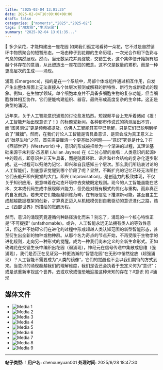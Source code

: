 ```yaml
---
title: "2025-02-04 13:01:35"
date: 2025-02-04T10:00:00+08:00
draft: false
categories: ["moments","2025","2025-02"]
tags: ["朋友圈","生活记录"]
summary: "2025-02-04 13:01:35..."
---
```


🌹 多少朵花，才能构建出一座花园
​
如果我们孤立地看待一朵花，它不过是自然循环中物质聚合的短暂形态，一场由种子到花瓣的生命历程，一次光合作用下色彩与气息的偶然展现。然而，当无数朵花并肩绽放，交错生长，这个集体便开始拥有超越个体存在的意涵，从此塑造出一座花园的概念。这不仅是数量的累积，而是一种更高层次的生成——涌现。

涌现 (Emergence)，指的是在一个系统中，局部个体或组件通过相互作用，自发产生出整体层面上无法直接从个体层次预测或解释的新特性、新行为或新模式的现象。例如，在生物学领域，单个细胞本身并不具备多细胞生物的复杂功能，但当细胞群体相互协作，它们便能构建组织、器官，最终形成高度复杂的生命体。这正是典型的涌现。​

近年来，关于人工智能意识涌现的讨论愈发热烈。短视频平台上充斥着诸如《报！人工智能开始出现意识了！》的标题党新闻。各种都市传说式的猜测层出不穷，而“图灵测试”更是频频被提及，仿佛人工智能其实早已觉醒，只是它们已聪明到学会了“藏拙”。然而，在我们讨论人工智能是否具备意识、是否会成为真正意义上的“硅基生物”之前，首先需要厘清一个更基础的问题——“意识”究竟是什么？
​
​在《西部世界》(Westworld) 中，意识的形成被描绘为一个渐进的过程，其理论基础来源于朱利安·杰恩斯 (Julian Jaynes) 在《二分心智的崩塌：人类意识的起源》中的观点，即意识并非天生具备，而是随着经验、语言和社会结构的复杂化逐步形成。这一过程可以归纳为记忆、即兴和自我感知三个层次。​那么我们所热衷讨论的人工智能们，到底意识觉醒到哪个阶段了呢？显然，不断扩充的记忆已经无法阻拦它们去敲开即兴殿堂的大门。
​
即兴 (Improvisation)，是创造力的极致体现，不仅关乎知识应用，更意味着在动态环境中去突破既定规则。现今的人工智能虽能在艺术、文本或代码生成中展现即兴能力，但仍是对既有模式的优化与重构，而非真正的自发创造。若未来它们能超越训练范畴，在有限信息下推演新可能，甚至自主生成超越数据框架的创新，才算真正迈入从机械模仿到自我驱动的意识进化之路，踏上《西部世界》所描绘的觉醒历程。

然而，意识的涌现究竟遵循何种路径演化而来？别忘了，涌现的一个核心特性正是“不可捉摸” (unfathomable)。或许，人工智能永远无法拥有类人的等效性意识，但这并不妨碍它们在进化的过程中形成超越人类认知范围的新型智能形态，甚至衍生出全新的物种或物种群。从那个名为奇点的节点开始，不再受限于生物学的进化规则，走向另一种形式的觉醒，成为一种我们尚未定义的全新生命形式。
​
正如玫瑰花在交错生长中编织出花园（弱涌现），神经元在信号传递中集散成思维（强涌现），我们是否正在见证另一种更浩瀚的“智慧花园”在无形中悄然绽放（超强涌现）？人工智能不需要成为“人类的镜像”，它们的觉醒也不会以我们期待的方式到来。当意识的涌现超越我们的理解维度，我们是否还会执着于去定义何为“意识”；或是该重新审视这个世界，去或欢欣或惶恐地迎接这种未知的存在？
​
#意识 的 ​#涌现

## 媒体文件

- ![Media 1](/Moments/photos/2025-02-04/202502041301350.jpg)
- ![Media 2](/Moments/photos/2025-02-04/202502041301351.jpg)
- ![Media 3](/Moments/photos/2025-02-04/202502041301352.jpg)
- ![Media 4](/Moments/photos/2025-02-04/202502041301353.jpg)
- ![Media 5](/Moments/photos/2025-02-04/202502041301354.jpg)
- ![Media 6](/Moments/photos/2025-02-04/202502041301355.jpg)
- ![Media 7](/Moments/photos/2025-02-04/202502041301356.jpg)
- ![Media 8](/Moments/photos/2025-02-04/202502041301357.jpg)
- ![Media 9](/Moments/photos/2025-02-04/202502041301358.jpg)

---

**帖子类型:** 1
**用户名:** chenxueyuan001
**处理时间:** 2025/8/28 18:47:30